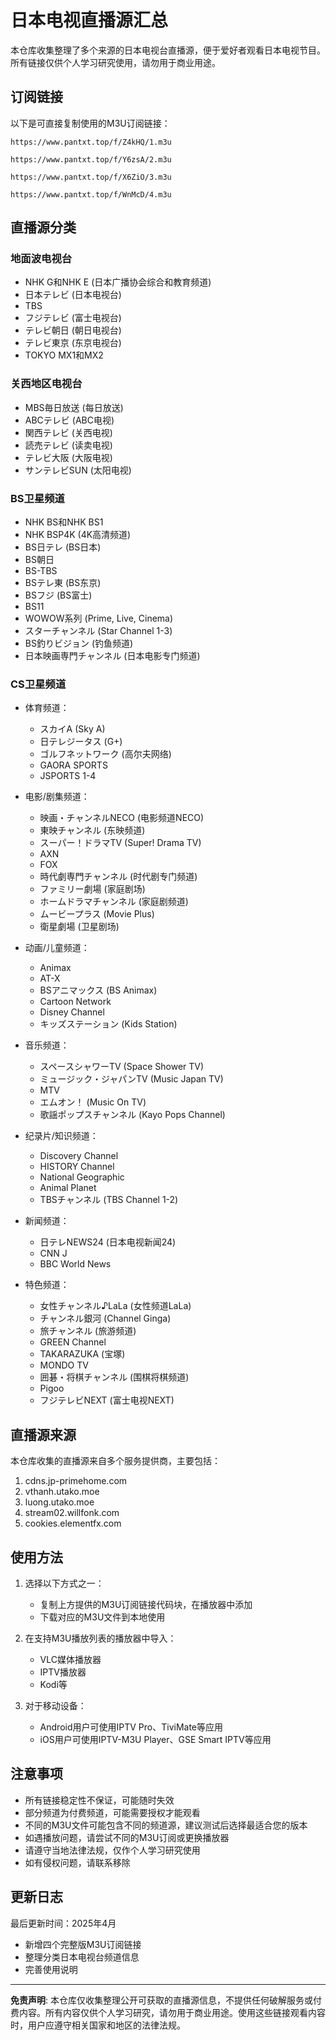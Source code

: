 # 日本电视直播源汇总

本仓库收集整理了多个来源的日本电视台直播源，便于爱好者观看日本电视节目。所有链接仅供个人学习研究使用，请勿用于商业用途。

## 订阅链接

以下是可直接复制使用的M3U订阅链接：

```
https://www.pantxt.top/f/Z4kHQ/1.m3u
```

```
https://www.pantxt.top/f/Y6zsA/2.m3u
```

```
https://www.pantxt.top/f/X6ZiO/3.m3u
```

```
https://www.pantxt.top/f/WnMcD/4.m3u
```

## 直播源分类

### 地面波电视台
- NHK G和NHK E (日本广播协会综合和教育频道)
- 日本テレビ (日本电视台)
- TBS
- フジテレビ (富士电视台)
- テレビ朝日 (朝日电视台)
- テレビ東京 (东京电视台)
- TOKYO MX1和MX2

### 关西地区电视台
- MBS毎日放送 (每日放送)
- ABCテレビ (ABC电视)
- 関西テレビ (关西电视)
- 読売テレビ (读卖电视)
- テレビ大阪 (大阪电视)
- サンテレビSUN (太阳电视)

### BS卫星频道
- NHK BS和NHK BS1
- NHK BSP4K (4K高清频道)
- BS日テレ (BS日本)
- BS朝日
- BS-TBS
- BSテレ東 (BS东京)
- BSフジ (BS富士)
- BS11
- WOWOW系列 (Prime, Live, Cinema)
- スターチャンネル (Star Channel 1-3)
- BS釣りビジョン (钓鱼频道)
- 日本映画専門チャンネル (日本电影专门频道)

### CS卫星频道
- 体育频道：
  - スカイA (Sky A)
  - 日テレジータス (G+)
  - ゴルフネットワーク (高尔夫网络)
  - GAORA SPORTS
  - JSPORTS 1-4

- 电影/剧集频道：
  - 映画・チャンネルNECO (电影频道NECO)
  - 東映チャンネル (东映频道)
  - スーパー！ドラマTV (Super! Drama TV)
  - AXN
  - FOX
  - 時代劇専門チャンネル (时代剧专门频道)
  - ファミリー劇場 (家庭剧场)
  - ホームドラマチャンネル (家庭剧频道)
  - ムービープラス (Movie Plus)
  - 衛星劇場 (卫星剧场)

- 动画/儿童频道：
  - Animax
  - AT-X
  - BSアニマックス (BS Animax)
  - Cartoon Network
  - Disney Channel
  - キッズステーション (Kids Station)

- 音乐频道：
  - スペースシャワーTV (Space Shower TV)
  - ミュージック・ジャパンTV (Music Japan TV)
  - MTV
  - エムオン！ (Music On TV)
  - 歌謡ポップスチャンネル (Kayo Pops Channel)

- 纪录片/知识频道：
  - Discovery Channel
  - HISTORY Channel
  - National Geographic
  - Animal Planet
  - TBSチャンネル (TBS Channel 1-2)

- 新闻频道：
  - 日テレNEWS24 (日本电视新闻24)
  - CNN J
  - BBC World News

- 特色频道：
  - 女性チャンネル♪LaLa (女性频道LaLa)
  - チャンネル銀河 (Channel Ginga)
  - 旅チャンネル (旅游频道)
  - GREEN Channel
  - TAKARAZUKA (宝塚)
  - MONDO TV
  - 囲碁・将棋チャンネル (围棋将棋频道)
  - Pigoo
  - フジテレビNEXT (富士电视NEXT)

## 直播源来源

本仓库收集的直播源来自多个服务提供商，主要包括：

1. cdns.jp-primehome.com
2. vthanh.utako.moe
3. luong.utako.moe
4. stream02.willfonk.com
5. cookies.elementfx.com

## 使用方法

1. 选择以下方式之一：
   - 复制上方提供的M3U订阅链接代码块，在播放器中添加
   - 下载对应的M3U文件到本地使用
   
2. 在支持M3U播放列表的播放器中导入：
   - VLC媒体播放器
   - IPTV播放器
   - Kodi等

3. 对于移动设备：
   - Android用户可使用IPTV Pro、TiviMate等应用
   - iOS用户可使用IPTV-M3U Player、GSE Smart IPTV等应用

## 注意事项

- 所有链接稳定性不保证，可能随时失效
- 部分频道为付费频道，可能需要授权才能观看
- 不同的M3U文件可能包含不同的频道源，建议测试后选择最适合您的版本
- 如遇播放问题，请尝试不同的M3U订阅或更换播放器
- 请遵守当地法律法规，仅作个人学习研究使用
- 如有侵权问题，请联系移除

## 更新日志

最后更新时间：2025年4月
- 新增四个完整版M3U订阅链接
- 整理分类日本电视台频道信息
- 完善使用说明

---

**免责声明**: 本仓库仅收集整理公开可获取的直播源信息，不提供任何破解服务或付费内容。所有内容仅供个人学习研究，请勿用于商业用途。使用这些链接观看内容时，用户应遵守相关国家和地区的法律法规。
